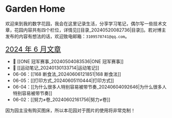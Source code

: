 # Garden Home

欢迎来到我的数字花园，我会在这里记录生活，分享学习笔记，偶尔写一些技术文章，花园内容共有四个栏位，详情见[[目录_20240520082736|目录]]。若对博主发布的内容有想法的话，欢迎致电邮箱：`3109578741@qq.com`。

<span style="font-size: 1.5625em;"> [2024 年 6 月文章](https://mubu.com/doc/6WXzZerM_DG) </span>

- 📌 [[ONE 冠军赛事_20240504083536|ONE 冠军赛事]] 
- 📌 [[运动笔记_20240130133714|运动笔记]] 
- 06-06：[[168 断食法_20240606121851|168 断食法]]
- 06-05：[[打印方式_20240605110444|打印方式]]
- 06-04：[[为什么很多人特别容易被带节奏_20240604092646|为什么很多人特别容易被带节奏]] 
- 06-02：[[努力≠卷_20240602161756|努力≠卷]] 

因为园主没有购买图床，所以本花园对于图片的使用将非常克制！